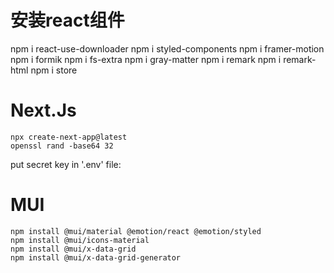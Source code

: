 # 安装react组件
npm i react-use-downloader
npm i styled-components
npm i framer-motion
npm i formik
npm i fs-extra
npm i gray-matter
npm i remark
npm i remark-html
npm i store

# Next.Js
```
npx create-next-app@latest
openssl rand -base64 32
```
put secret key in '.env' file:


# MUI
```
npm install @mui/material @emotion/react @emotion/styled
npm install @mui/icons-material
npm install @mui/x-data-grid
npm install @mui/x-data-grid-generator
```